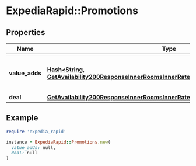 # ExpediaRapid::Promotions

## Properties

| Name | Type | Description | Notes |
| ---- | ---- | ----------- | ----- |
| **value_adds** | [**Hash&lt;String, GetAvailability200ResponseInnerRoomsInnerRatesInnerPromotionsValueAddsValue&gt;**](GetAvailability200ResponseInnerRoomsInnerRatesInnerPromotionsValueAddsValue.md) | A collection of value adds that apply to this rate. | [optional] |
| **deal** | [**GetAvailability200ResponseInnerRoomsInnerRatesInnerPromotionsDeal**](GetAvailability200ResponseInnerRoomsInnerRatesInnerPromotionsDeal.md) |  | [optional] |

## Example

```ruby
require 'expedia_rapid'

instance = ExpediaRapid::Promotions.new(
  value_adds: null,
  deal: null
)
```

